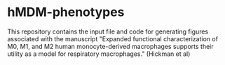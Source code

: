 # hMDM-phenotypes

This repository contains the input file and code for generating figures associated with the manuscript "Expanded functional characterization of M0, M1, and M2 human monocyte-derived macrophages supports their utility as a model for respiratory macrophages." (Hickman et al)
